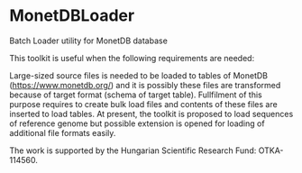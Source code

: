 # MonetDBLoader
Batch Loader utility for MonetDB database

This toolkit is useful when the following requirements are needed:

Large-sized source files is needed to be loaded to tables of MonetDB (https://www.monetdb.org/) and it is possibly these files are transformed because of target format (schema of target table). Fullfilment of this purpose requires to create bulk load files and contents of these files are inserted to load tables. At present, the toolkit is proposed to load sequences of reference genome but possible extension is opened for loading of additional file formats easily.

The work is supported by the Hungarian Scientific Research Fund: OTKA-114560.
